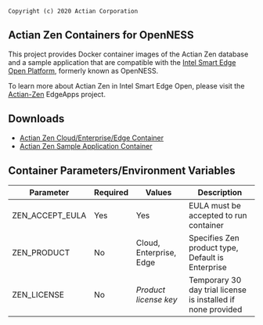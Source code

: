 ```text
Copyright (c) 2020 Actian Corporation
```
## Actian Zen Containers for OpenNESS

This project provides Docker container images of the Actian Zen database and a sample application that are compatible with the [Intel Smart Edge Open Platform](https://www.openness.org/), formerly known as OpenNESS.

To learn more about Actian Zen in Intel Smart Edge Open, please visit the [Actian-Zen](https://github.com/open-ness/edgeapps/tree/master/applications/actian-zen) EdgeApps project.

## Downloads

* [Actian Zen Cloud/Enterprise/Edge Container](https://github.com/ActianCorp/ActianZen-OpenNESS/releases/download/IntelSmartEdgeOpen-1.0/actianzen-15.00.tar.gz)
* [Actian Zen Sample Application Container](https://github.com/ActianCorp/ActianZen-OpenNESS/releases/download/IntelSmartEdgeOpen-1.0/zensample-15.00.tar.gz)

## Container Parameters/Environment Variables

| Parameter | Required | Values | Description |
| --------- | -------- | ------ | ----------- |
| ZEN_ACCEPT_EULA | Yes | Yes | EULA must be accepted to run container |
| ZEN_PRODUCT | No | Cloud, Enterprise, Edge | Specifies Zen product type, Default is Enterprise |
| ZEN_LICENSE | No | *Product license key* | Temporary 30 day trial license is installed if none provided |
